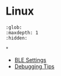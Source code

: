 # Linux

```{toctree}
:glob:
:maxdepth: 1
:hidden:

*
```

-   [BLE Settings](ble_settings.md)
-   [Debugging Tips](debugging_tips.md)

